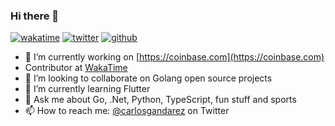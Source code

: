 ### Hi there 👋

[![wakatime](https://wakatime.com/badge/user/9f52e350-622b-4173-b3a1-5a704449bc5a.svg)](https://wakatime.com/@9f52e350-622b-4173-b3a1-5a704449bc5a)
[![twitter](https://img.shields.io/twitter/follow/carlosgandarez?label=followers&logo=twitter&color=%23007ec6&style=plastic)](https://twitter.com/carlosgandarez)
[![github](https://img.shields.io/github/followers/gandarez?logo=github&style=plastic)](https://github.com/gandarez?tab=followers)

- 🔭 I’m currently working on [https://coinbase.com](https://coinbase.com)
- Contributor at [WakaTime](https://wakatime.com)
- 👯 I’m looking to collaborate on Golang open source projects
- 🌱 I’m currently learning Flutter
- 💬 Ask me about Go, .Net, Python, TypeScript, fun stuff and sports
- 📫 How to reach me: [@carlosgandarez](https://twitter.com/carlosgandarez) on Twitter

<!--
**gandarez/gandarez** is a ✨ _special_ ✨ repository because its `README.md` (this file) appears on your GitHub profile.

Here are some ideas to get you started:

- 🔭 I’m currently working on ...
- 🌱 I’m currently learning ...
- 👯 I’m looking to collaborate on ...
- 🤔 I’m looking for help with ...
- 💬 Ask me about ...
- 📫 How to reach me: ...
- 😄 Pronouns: ...
- ⚡ Fun fact: ...
-->

